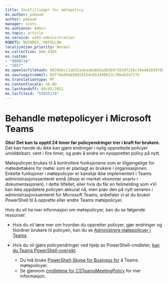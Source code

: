 ```yaml
---
title: Innstillinger for møtepolicy
ms.author: pebaum
author: pebaum
manager: scotv
ms.audience: Admin
ms.topic: article
ms.service: o365-administration
ROBOTS: NOINDEX, NOFOLLOW
localization_priority: Normal
ms.collection: Adm_O365
ms.custom:
- "9000734"
- "2657"
ms.openlocfilehash: 06395bcc1a631adeaa8abb5ad63b971639f226c19e48203078ba1097d43a50f8
ms.sourcegitcommit: b5f7da89a650d2915dc652449623c78be6247175
ms.translationtype: MT
ms.contentlocale: nb-NO
ms.lasthandoff: 08/05/2021
ms.locfileid: "53925174"
---
```

# <a name="manage-meeting-policies-in-microsoft-teams"></a>Behandle møtepolicyer i Microsoft Teams

**Obs! Det kan ta opptil 24 timer før policyendringer trer i kraft for brukere.** Det kan hende du ikke kan gjøre endringer i nylig opprettede policyer umiddelbart. vent i fire timer, og prøv å endre en nyopprettet policy på nytt.

Møtepolicyer brukes til å kontrollere funksjonene som er tilgjengelige for møtedeltakere for møter som er planlagt av brukere i organisasjonen. Enkelte funksjoner i møtepolicyer er kanskje ikke implementert i Teams administrasjonssenteret ennå (disse er merket «kommer snart» i dokumentasjonen). I dette tilfellet, eller hvis du får en feilmelding som «Vi kan ikke oppdatere policyen akkurat nå, men prøv den på nytt senere» i administrasjonssenteret for Microsoft Teams, anbefaler vi at du bruker PowerShell til å opprette eller endre Teams møtepolicyer. 

Hvis du vil ha mer informasjon om møtepolicyer, kan du se følgende ressurser:

- Hvis du vil lære mer om hvordan du oppretter policyer, gjør endringer og tilordner brukere til policyen, kan du se [Administrere møtepolicyer i Teams](https://docs.microsoft.com/microsoftteams/meeting-policies-in-teams).

- Hvis du vil gjøre policyendringer ved hjelp av PowerShell-cmdleter, [kan du Teams PowerShell-oversikt](https://docs.microsoft.com/microsoftteams/teams-powershell-overview). 
    - Du må bruke [PowerShell-Skype for Business for](https://docs.microsoft.com/skypeforbusiness/set-up-your-computer-for-windows-powershell/download-and-install-the-skype-for-business-online-connector) å Teams møtepolicyer. 
    - Se gjennom [cmdletene for CSTeamsMeetingPolicy](https://docs.microsoft.com/search/?search=CsTeamsMeetingPolicy&view=skype-ps) for mer informasjon.

